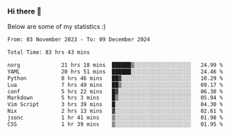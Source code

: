### Hi there 👋
Below are some of my statistics :)

<!--START_SECTION:waka-->

```txt
From: 03 November 2023 - To: 09 December 2024

Total Time: 83 hrs 43 mins

norg             21 hrs 18 mins  ██████▒░░░░░░░░░░░░░░░░░░   24.99 %
YAML             20 hrs 51 mins  ██████░░░░░░░░░░░░░░░░░░░   24.46 %
Python           8 hrs 46 mins   ██▓░░░░░░░░░░░░░░░░░░░░░░   10.29 %
Lua              7 hrs 49 mins   ██▒░░░░░░░░░░░░░░░░░░░░░░   09.17 %
conf             5 hrs 22 mins   █▓░░░░░░░░░░░░░░░░░░░░░░░   06.30 %
Markdown         5 hrs 3 mins    █▒░░░░░░░░░░░░░░░░░░░░░░░   05.94 %
Vim Script       3 hrs 39 mins   █░░░░░░░░░░░░░░░░░░░░░░░░   04.30 %
Nix              2 hrs 13 mins   ▓░░░░░░░░░░░░░░░░░░░░░░░░   02.61 %
jsonc            1 hr 41 mins    ▒░░░░░░░░░░░░░░░░░░░░░░░░   01.98 %
CSS              1 hr 39 mins    ▒░░░░░░░░░░░░░░░░░░░░░░░░   01.95 %
```

<!--END_SECTION:waka-->

<!--
**KlapenHz/KlapenHz** is a ✨ _special_ ✨ repository because its `README.md` (this file) appears on your GitHub profile.

Here are some ideas to get you started:

- 🔭 I’m currently working on ...
- 🌱 I’m currently learning ...
- 👯 I’m looking to collaborate on ...
- 🤔 I’m looking for help with ...
- 💬 Ask me about ...
- 📫 How to reach me: ...
- 😄 Pronouns: ...
- ⚡ Fun fact: ...
-->
